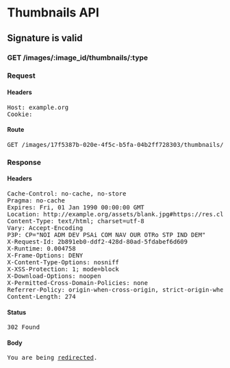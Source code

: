 # Thumbnails API

## Signature is valid

### GET /images/:image_id/thumbnails/:type
### Request

#### Headers

<pre>Host: example.org
Cookie: </pre>

#### Route

<pre>GET /images/17f5387b-020e-4f5c-b5fa-04b2ff728303/thumbnails/mini-974eea0f2af.jpg</pre>

### Response

#### Headers

<pre>Cache-Control: no-cache, no-store
Pragma: no-cache
Expires: Fri, 01 Jan 1990 00:00:00 GMT
Location: http://example.org/assets/blank.jpg#https://res.cloudinary.com/sadaasdasd/image/authenticated/s--ld0Klg_i--/c_fit,h_1920,w_1920/c_fill,h_100,w_100/fl_attachment/dpr_auto,q_auto,f_auto/v123123/7a474c5bd78d.jpg
Content-Type: text/html; charset=utf-8
Vary: Accept-Encoding
P3P: CP=&quot;NOI ADM DEV PSAi COM NAV OUR OTRo STP IND DEM&quot;
X-Request-Id: 2b891eb0-ddf2-428d-80ad-5fdabef6d609
X-Runtime: 0.004758
X-Frame-Options: DENY
X-Content-Type-Options: nosniff
X-XSS-Protection: 1; mode=block
X-Download-Options: noopen
X-Permitted-Cross-Domain-Policies: none
Referrer-Policy: origin-when-cross-origin, strict-origin-when-cross-origin
Content-Length: 274</pre>

#### Status

<pre>302 Found</pre>

#### Body

<pre><html><body>You are being <a href="http://example.org/assets/blank.jpg#https://res.cloudinary.com/sadaasdasd/image/authenticated/s--ld0Klg_i--/c_fit,h_1920,w_1920/c_fill,h_100,w_100/fl_attachment/dpr_auto,q_auto,f_auto/v123123/7a474c5bd78d.jpg">redirected</a>.</body></html></pre>
